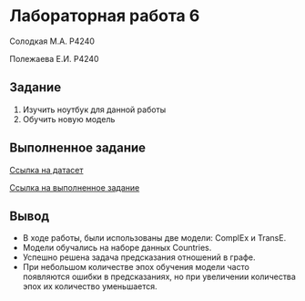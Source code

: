 # Лабораторная работа 6

Солодкая М.А. P4240

Полежаева Е.И. P4240

## Задание

1. Изучить ноутбук для данной работы
2. Обучить новую модель

## Выполненное задание

[Ссылка на датасет](https://pykeen.readthedocs.io/en/stable/api/pykeen.datasets.Countries.html#pykeen.datasets.Countries)

[Ссылка на выполненное задание](https://github.com/ZhenyaP0/KnowledgeGrpahCourse/blob/4f7fd72888d6e41978052e26f4f1a85b94c28aa1/Practice/2024/VTSAI/Polezhaeva_Evgenia/Lab6/lab6.ipynb)

## Вывод

 - В ходе работы, были использованы две модели: ComplEx и TransE. 
 - Модели обучались на наборе данных Countries.
 - Успешно решена задача предсказания отношений в графе.
 - При небольшом количестве эпох обучения модели часто появляются ошибки в предсказаниях, но при увеличении количества эпох их количество уменьшается.                                                
                                                           


